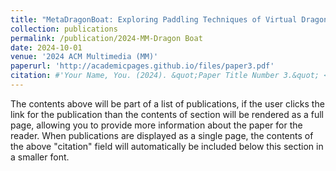 ```yaml
---
title: "MetaDragonBoat: Exploring Paddling Techniques of Virtual Dragon Boating in a Metaverse Campus"
collection: publications
permalink: /publication/2024-MM-Dragon Boat
date: 2024-10-01
venue: '2024 ACM Multimedia (MM)'
paperurl: 'http://academicpages.github.io/files/paper3.pdf'
citation: #'Your Name, You. (2024). &quot;Paper Title Number 3.&quot; <i>GitHub Journal of Bugs</i>. 1(3).'
---
```


The contents above will be part of a list of publications, if the user clicks the link for the publication than the contents of section will be rendered as a full page, allowing you to provide more information about the paper for the reader. When publications are displayed as a single page, the contents of the above "citation" field will automatically be included below this section in a smaller font.
